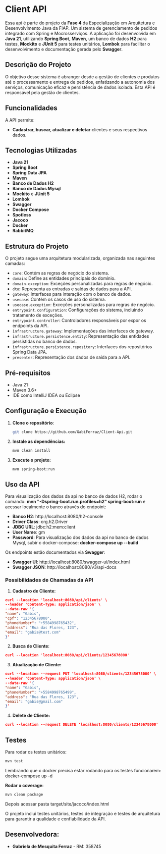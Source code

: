 # Client API
Essa api é parte do projeto da **Fase 4** da Especialização em Arquitetura e Desenvolvimento Java da FIAP.
Um sistema de gerenciamento de pedidos integrado com Spring e Mocrosserviços. A aplicação foi desenvolvida em **Java 21**,
utilizando **Spring Boot**, **Maven**, um banco de dados **H2** para testes, **Mockito** e **JUnit 5** para testes
unitários, **Lombok** para facilitar o desenvolvimento e documentação gerada pelo **Swagger**.

## Descrição do Projeto
O objetivo desse sistema é abranger desde a gestão de clientes e produtos até o processamento e entrega de pedidos, 
enfatizando a autonomia dos serviços, comunicação eficaz e persistência de dados isolada. Esta API é responsável pela 
gestão de clientes.

## Funcionalidades
A API permite:
- **Cadastrar, buscar, atualizar e deletar** clientes e seus respectivos dados.

## Tecnologias Utilizadas
- **Java 21**
- **Spring Boot**
- **Spring Data JPA**
- **Maven**
- **Banco de Dados H2**
- **Banco de Dados Mysql**
- **Mockito** e **JUnit 5**
- **Lombok**
- **Swagger**
- **Docker Compose**
- **Spotless**
- **Jacoco**
- **Docker**
- **RabbitMQ**

## Estrutura do Projeto
O projeto segue uma arquitetura modularizada, organizada nas seguintes camadas:
- `core`: Contém as regras de negócio do sistema.
- `domain`: Define as entidades principais do domínio.
- `domain.exception`: Exceções personalizadas para regras de negócio.
- `dto`: Representa as entradas e saídas de dados para a API.
- `gateway`: Interfaces para interação com o banco de dados.
- `usecase`: Contém os casos de uso do sistema.
- `usecase.exception`: Exceções personalizadas para regras de negócio.
- `entrypoint.configuration`: Configurações do sistema, incluindo tratamento de exceções.
- `entrypoint.controller`: Controladores responsáveis por expor os endpoints da API.
- `infrastructure.gateway`: Implementações das interfaces de gateway.
- `infrastructure.persistence.entity`: Representação das entidades persistidas no banco de dados.
- `infrastructure.persistence.repository`: Interfaces dos repositórios Spring Data JPA.
- `presenter`: Representação dos dados de saída para a API.

## Pré-requisitos
- Java 21
- Maven 3.6+
- IDE como IntelliJ IDEA ou Eclipse

## Configuração e Execução
1. **Clone o repositório**:
   ```bash
   git clone https://github.com/GabiFerraz/Client-Api.git
   ```
2. **Instale as dependências:**
   ```bash
   mvn clean install
   ```
3. **Execute o projeto:**
   ```bash
   mvn spring-boot:run
   ```

## Uso da API
Para visualização dos dados da api no banco de dados H2, rodar o comando: **mvn "-Dspring-boot.run.profiles=h2" spring-boot:run**
e acessar localmente o banco através do endpoint:
- **Banco H2**: http://localhost:8080/h2-console
- **Driver Class**: org.h2.Driver
- **JDBC URL**: jdbc:h2:mem:client
- **User Name**: gm
- **Password**:
Para visualização dos dados da api no banco de dados Mysql, subir o docker-compose: **docker-compose up --build**

Os endpoints estão documentados via **Swagger**:
- **Swagger UI**: http://localhost:8080/swagger-ui/index.html
- **Swagger JSON**: http://localhost:8080/v3/api-docs

### Possibilidades de Chamadas da API
1. **Cadastro de Cliente:**
```json
curl --location 'localhost:8080/api/clients' \
--header 'Content-Type: application/json' \
--data-raw '{
"name": "Gabis",
"cpf": "12345678000",
"phoneNumber": "+5584998765432",
"address": "Rua das Flores, 123",
"email": "gabis@test.com"
}'
```

2. **Busca de Cliente:**
```json
curl --location 'localhost:8080/api/clients/12345678000'
```

3. **Atualização de Cliente:**
```json
curl --location --request PUT 'localhost:8080/clients/12345678000' \
--header 'Content-Type: application/json' \
--data-raw '{
"name": "Gabis",
"phoneNumber": "+5584998765499",
"address": "Rua das Flores, 123",
"email": "gabis@gmail.com"
}'
```

4. **Delete de Cliente:**
```json
curl --location --request DELETE 'localhost:8080/clients/12345678000'
```


## Testes
Para rodar os testes unitários:
```bash
mvn test
```
Lembrando que o docker precisa estar rodando para os testes funcionarem: docker-compose up -d

**Rodar o coverage:**
   ```bash
   mvn clean package
   ```
Depois acessar pasta target/site/jacoco/index.html

O projeto inclui testes unitários, testes de integração e testes de arquitetura para garantir a qualidade e
confiabilidade da API.

## Desenvolvedora:
- **Gabriela de Mesquita Ferraz** - RM: 358745